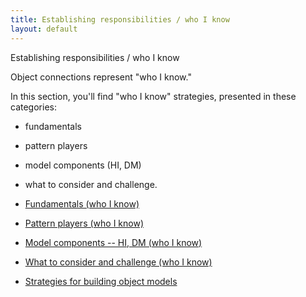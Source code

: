 ```yaml
---
title: Establishing responsibilities / who I know
layout: default
---
```




Establishing responsibilities / who I know

Object connections represent &quot;who I know.&quot;

In this section, you'll find &quot;who I know&quot; strategies, presented in these
categories:
* fundamentals


* pattern players


* model components (HI, DM)


* what to consider and challenge.


*  [Fundamentals (who I know)](./fundamentals-(who-i-know).html) 
*  [Pattern players (who I know)](./pattern-players-(who-i-know).html) 
*  [Model components -- HI, DM (who I know)](./model-components-hi-dm-(who-i-know).html) 
*  [What to consider and challenge (who I know)](./what-to-consider-and-challenge-(who-i-know).html) 
*  [Strategies for building object models](./strategies-for-building-object-models.html) 

